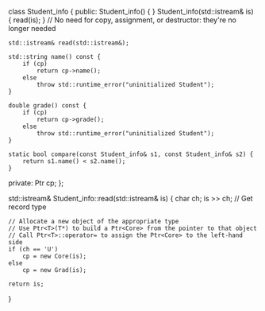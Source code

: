 class Student_info {
public:
    Student_info() { }
    Student_info(std::istream& is) { read(is); }
    // No need for copy, assignment, or destructor: they're no longer needed

    std::istream& read(std::istream&);

    std::string name() const {
        if (cp)
            return cp->name();
        else
            throw std::runtime_error("uninitialized Student");
    }

    double grade() const {
        if (cp)
            return cp->grade();
        else
            throw std::runtime_error("uninitialized Student");
    }

    static bool compare(const Student_info& s1, const Student_info& s2) {
        return s1.name() < s2.name();
    }

private:
    Ptr<Core> cp;
};

std::istream& Student_info::read(std::istream& is) {
    char ch;
    is >> ch; // Get record type

    // Allocate a new object of the appropriate type
    // Use Ptr<T>(T*) to build a Ptr<Core> from the pointer to that object
    // Call Ptr<T>::operator= to assign the Ptr<Core> to the left-hand side
    if (ch == 'U')
        cp = new Core(is);
    else
        cp = new Grad(is);
    
    return is;
}